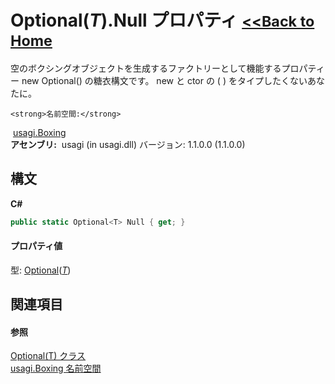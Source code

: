 # Optional(*T*).Null プロパティ <small>[<<Back to Home](https://github.com/usagi/usagi.cs/blob/master/Help/Home.md)</small> 

空のボクシングオブジェクトを生成するファクトリーとして機能するプロパティー new Optional<T>() の糖衣構文です。 new と ctor の ( ) をタイプしたくないあなたに。


    <strong>名前空間:</strong>
&nbsp;<a href="N_usagi_Boxing.md">usagi.Boxing</a><br /><strong>アセンブリ:</strong>
&nbsp;usagi (in usagi.dll) バージョン: 1.1.0.0 (1.1.0.0)

## 構文

**C#**<br />
``` C#
public static Optional<T> Null { get; }
```


#### プロパティ値
型: <a href="T_usagi_Boxing_Optional_1.md">Optional</a>(<a href="T_usagi_Boxing_Optional_1.md">*T*</a>)

## 関連項目


#### 参照
<a href="T_usagi_Boxing_Optional_1.md">Optional(T) クラス</a><br /><a href="N_usagi_Boxing.md">usagi.Boxing 名前空間</a><br />